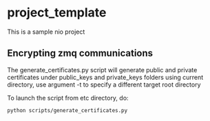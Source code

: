 project_template
================

This is a sample nio project

## Encrypting zmq communications

The generate_certificates.py script will generate public and private
certificates under public_keys and private_keys folders using current
directory, use argument -t to specify a different target root directory

To launch the script from etc directory, do:

```
python scripts/generate_certificates.py
```